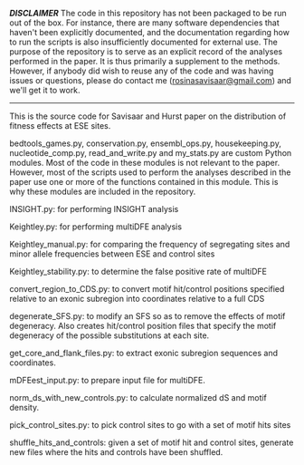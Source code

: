 ***DISCLAIMER***
The code in this repository has not been packaged to be run out of the box. For instance, there are many software dependencies that haven't been explicitly documented, and the documentation regarding how to run the scripts is also insufficiently documented for external use. The purpose of the repository is to serve as an explicit record of the analyses performed in the paper. It is thus primarily a supplement to the methods. However, if anybody did wish to reuse any of the code and was having issues or questions, please do contact me (rosinasavisaar@gmail.com) and we'll get it to work.
****************

This is the source code for Savisaar and Hurst paper on the distribution of fitness effects at ESE sites.

bedtools_games.py, conservation.py, ensembl_ops.py, housekeeping.py, nucleotide_comp.py, 
read_and_write.py and my_stats.py are custom Python modules. Most of the code in these modules is not relevant to the paper.
However, most of the scripts used to perform the analyses described in the paper use one or more of the functions contained in this module.
This is why these modules are included in the repository.

INSIGHT.py: for performing INSIGHT analysis

Keightley.py: for performing multiDFE analysis

Keightley_manual.py: for comparing the frequency of segregating sites and minor allele frequencies between ESE and control sites

Keightley_stability.py: to determine the false positive rate of multiDFE

convert_region_to_CDS.py: to convert motif hit/control positions specified relative to an exonic subregion into coordinates relative to a full CDS

degenerate_SFS.py: to modify an SFS so as to remove the effects of motif degeneracy. Also creates hit/control position files that specify the motif degeneracy of the possible substitutions at each site.

get_core_and_flank_files.py: to extract exonic subregion sequences and coordinates.

mDFEest_input.py: to prepare input file for multiDFE.

norm_ds_with_new_controls.py: to calculate normalized dS and motif density.

pick_control_sites.py: to pick control sites to go with a set of motif hits sites

shuffle_hits_and_controls: given a set of motif hit and control sites, generate new files where the hits and controls have been shuffled.

